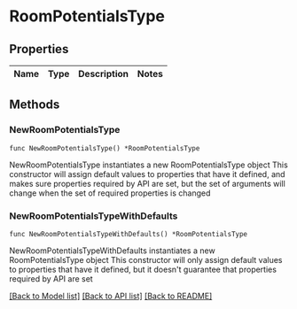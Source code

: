 # RoomPotentialsType

## Properties

Name | Type | Description | Notes
------------ | ------------- | ------------- | -------------

## Methods

### NewRoomPotentialsType

`func NewRoomPotentialsType() *RoomPotentialsType`

NewRoomPotentialsType instantiates a new RoomPotentialsType object
This constructor will assign default values to properties that have it defined,
and makes sure properties required by API are set, but the set of arguments
will change when the set of required properties is changed

### NewRoomPotentialsTypeWithDefaults

`func NewRoomPotentialsTypeWithDefaults() *RoomPotentialsType`

NewRoomPotentialsTypeWithDefaults instantiates a new RoomPotentialsType object
This constructor will only assign default values to properties that have it defined,
but it doesn't guarantee that properties required by API are set


[[Back to Model list]](../README.md#documentation-for-models) [[Back to API list]](../README.md#documentation-for-api-endpoints) [[Back to README]](../README.md)


